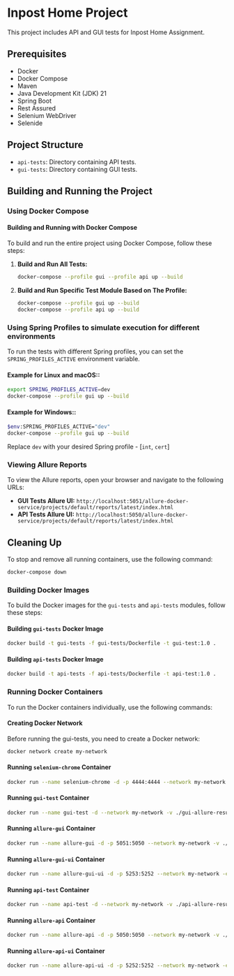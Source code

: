 # Inpost Home Project

This project includes API and GUI tests for Inpost Home Assignment.

## Prerequisites

- Docker
- Docker Compose
- Maven
- Java Development Kit (JDK) 21
- Spring Boot
- Rest Assured
- Selenium WebDriver
- Selenide

## Project Structure

- `api-tests`: Directory containing API tests.
- `gui-tests`: Directory containing GUI tests.

## Building and Running the Project

### Using Docker Compose

#### Building and Running with Docker Compose
To build and run the entire project using Docker Compose, follow these steps:

1. **Build and Run All Tests:**
    ```bash
    docker-compose --profile gui --profile api up --build
    ```

2. **Build and Run Specific Test Module Based on The Profile:**
    ```bash
    docker-compose --profile gui up --build
    docker-compose --profile api up --build
    ```

### Using Spring Profiles to simulate execution for different environments
To run the tests with different Spring profiles, you can set the `SPRING_PROFILES_ACTIVE` environment variable.

#### Example for Linux and macOS::
```bash
export SPRING_PROFILES_ACTIVE=dev
docker-compose --profile gui up --build
```

#### Example for Windows::
```bash
$env:SPRING_PROFILES_ACTIVE="dev"
docker-compose --profile gui up --build
```


Replace `dev` with your desired Spring profile - [`int`, `cert`]

### Viewing Allure Reports
To view the Allure reports, open your browser and navigate to the following URLs:

- **GUI Tests Allure UI:** `http://localhost:5051/allure-docker-service/projects/default/reports/latest/index.html`
- **API Tests Allure UI:** `http://localhost:5050/allure-docker-service/projects/default/reports/latest/index.html`

## Cleaning Up
To stop and remove all running containers, use the following command:
```bash
docker-compose down
```

### Building Docker Images
To build the Docker images for the `gui-tests` and `api-tests` modules, follow these steps:

#### Building `gui-tests` Docker Image
```bash
docker build -t gui-tests -f gui-tests/Dockerfile -t gui-test:1.0 .
```

#### Building `api-tests` Docker Image
```bash
docker build -t api-tests -f api-tests/Dockerfile -t api-test:1.0 .
```

### Running Docker Containers
To run the Docker containers individually, use the following commands:

#### Creating Docker Network

Before running the gui-tests, you need to create a Docker network:

```bash
docker network create my-network
```

#### Running `selenium-chrome` Container
```bash
docker run --name selenium-chrome -d -p 4444:4444 --network my-network selenium/standalone-chrome
```

#### Running `gui-test` Container
```bash
docker run --name gui-test -d --network my-network -v ./gui-allure-results:/app/gui-tests/gui-allure-results -e SELENIDE_REMOTE=http://selenium-chrome:4444/wd/hub -e SPRING_PROFILES_ACTIVE=your-spring-profile gui-tests
```

#### Running `allure-gui` Container
```bash
docker run --name allure-gui -d -p 5051:5050 --network my-network -v ./gui-allure-results:/app/allure-results -v ./gui-allure-reports:/app/default-reports -e CHECK_RESULTS_EVERY_SECONDS=3 -e KEEP_HISTORY=1 frankescobar/allure-docker-service
```

#### Running `allure-gui-ui` Container
```bash
docker run --name allure-gui-ui -d -p 5253:5252 --network my-network -e ALLURE_DOCKER_PUBLIC_API_URL=http://allure-gui:5050 frankescobar/allure-docker-service-ui
```

#### Running `api-test` Container
```bash
docker run --name api-test -d --network my-network -v ./api-allure-results:/app/api-tests/api-allure-results -e SPRING_PROFILES_ACTIVE=your-spring-profile api-tests
```

#### Running `allure-api` Container
```bash
docker run --name allure-api -d -p 5050:5050 --network my-network -v ./api-allure-results:/app/allure-results -v ./api-allure-reports:/app/default-reports -e CHECK_RESULTS_EVERY_SECONDS=3 -e KEEP_HISTORY=1 frankescobar/allure-docker-service
```

#### Running `allure-api-ui` Container
```bash
docker run --name allure-api-ui -d -p 5252:5252 --network my-network -e ALLURE_DOCKER_PUBLIC_API_URL=http://allure-api:5050 frankescobar/allure-docker-service-ui
```